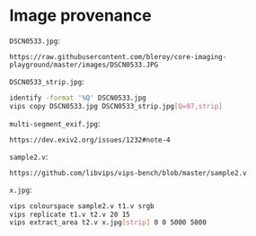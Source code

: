 # Image provenance
`DSCN0533.jpg`:
```
https://raw.githubusercontent.com/bleroy/core-imaging-playground/master/images/DSCN0533.JPG
```

`DSCN0533_strip.jpg`:
```bash
identify -format '%Q' DSCN0533.jpg
vips copy DSCN0533.jpg DSCN0533_strip.jpg[Q=97,strip]
```

`multi-segment_exif.jpg`:
```
https://dev.exiv2.org/issues/1232#note-4
```

`sample2.v`:
```
https://github.com/libvips/vips-bench/blob/master/sample2.v
```

`x.jpg`:
```bash
vips colourspace sample2.v t1.v srgb
vips replicate t1.v t2.v 20 15
vips extract_area t2.v x.jpg[strip] 0 0 5000 5000
```
